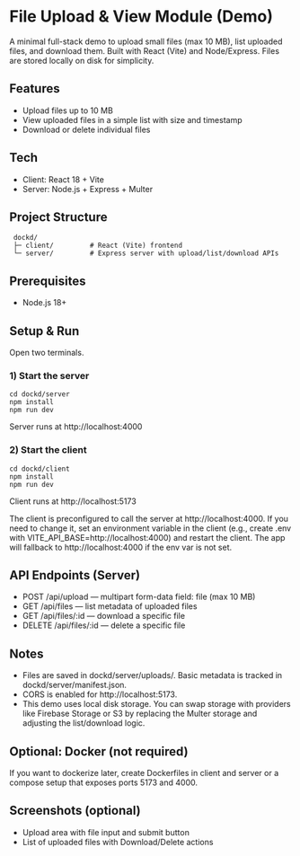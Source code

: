 # File Upload & View Module (Demo)

A minimal full-stack demo to upload small files (max 10 MB), list uploaded files, and download them. Built with React (Vite) and Node/Express. Files are stored locally on disk for simplicity.

## Features
- Upload files up to 10 MB
- View uploaded files in a simple list with size and timestamp
- Download or delete individual files

## Tech
- Client: React 18 + Vite
- Server: Node.js + Express + Multer

## Project Structure
```
 dockd/
 ├─ client/         # React (Vite) frontend
 └─ server/         # Express server with upload/list/download APIs
```

## Prerequisites
- Node.js 18+

## Setup & Run
Open two terminals.

### 1) Start the server
```
cd dockd/server
npm install
npm run dev
```
Server runs at http://localhost:4000

### 2) Start the client
```
cd dockd/client
npm install
npm run dev
```
Client runs at http://localhost:5173

The client is preconfigured to call the server at http://localhost:4000. If you need to change it, set an environment variable in the client (e.g., create .env with VITE_API_BASE=http://localhost:4000) and restart the client. The app will fallback to http://localhost:4000 if the env var is not set.

## API Endpoints (Server)
- POST /api/upload — multipart form-data field: file (max 10 MB)
- GET /api/files — list metadata of uploaded files
- GET /api/files/:id — download a specific file
- DELETE /api/files/:id — delete a specific file

## Notes
- Files are saved in dockd/server/uploads/. Basic metadata is tracked in dockd/server/manifest.json.
- CORS is enabled for http://localhost:5173.
- This demo uses local disk storage. You can swap storage with providers like Firebase Storage or S3 by replacing the Multer storage and adjusting the list/download logic.

## Optional: Docker (not required)
If you want to dockerize later, create Dockerfiles in client and server or a compose setup that exposes ports 5173 and 4000.

## Screenshots (optional)
- Upload area with file input and submit button
- List of uploaded files with Download/Delete actions
